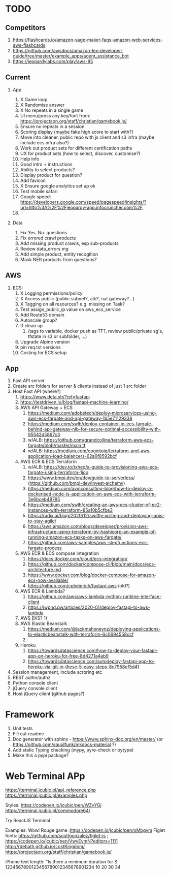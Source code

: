 # TODO

## Competitors

1) https://flashcards.io/amazon-sage-maker-faqs-amazon-web-services-aws-flashcards
1) https://github.com/awsdocs/amazon-lex-developer-guide/tree/master/example_apps/agent_assistance_bot
1) https://jeopardylabs.com/play/aws-85

## Current

1) App
    1) X Game loop
    1) X Randomise answer
    1) X No repeats in a single game
    1) UI menu/press any key/font from: https://projectaon.org/staff/christian/gamebook.js/
    1) Ensure no repeats in a session
    1) Scoring display (maybe fake high score to start with?)
    1) Move into cleaner, public repo with js client and s3 infra (maybe include ecs infra also?)
    1) Work out product sets for different certification paths
    1) UX for product sets (how to select, discover, customise?)
    1) Help info
    1) Good intro + instructions
    1) Ability to select products?
    1) Display product for question?
    1) Add favicon
    1) X Ensure google analytics set up ok
    1) Test mobile safari
    1) Google speed: https://developers.google.com/speed/pagespeed/insights/?url=http%3A%2F%2Fjeopardy-app.infocruncher.com%2F
    1)
    
1) Data
    1) Fix Yes. No. questions
    1) Fix errored crawl products
    1) Add missing product crawls, esp sub-products
    1) Review data_errors.mg
    1) Add simple product, entity recogition
    1) Mask NER products from questions?
    


## AWS
1) ECS:
    1) X Logging permissions/policy
    1) X Access public (public subnet?, alb?, nat gateway?...)
    1) X Tagging on all resources? e.g. missing on Task?
    1) Test assign_public_ip value on aws_ecs_service 
    1) Add Route53 domain
    1) Autoscale group?
    1) tf clean up 
        1) (tags to variable, docker push as TF?, review public/private sg's, tfstate in s3 or subfolder, ...)
    1) Upgrade Alpine version
    1) pin req.txt versions
    1) Costing for ECS setup

## App
1) Fast API server
1) Create src folders for server & clients instead of just 1 src folder
1) Host Fast API (where?)
    1) https://www.deta.sh/?ref=fastapi
    1) https://testdriven.io/blog/fastapi-machine-learning/
    1) AWS API Gateway + ECS
        1) https://medium.com/adobetech/deploy-microservices-using-aws-ecs-fargate-and-api-gateway-1b5e71129338
        1) https://medium.com/swlh/deploy-container-in-ecs-fargate-behind-api-gateway-nlb-for-secure-optimal-accessibility-with-95542d5867c3
        1) w/ALB: https://github.com/grandcolline/terraform-aws-ecs-fargate/blob/master/main.tf
        1) w/ALB: https://medium.com/cognitoiq/terraform-and-aws-application-load-balancers-62a6f8592bcf 
    1) AWS ECR & ECS Terraform
        1) w/ALB: https://dev.to/txheo/a-guide-to-provisioning-aws-ecs-fargate-using-terraform-1joo
        1) https://www.bmpi.dev/en/dev/guide-to-serverless/ (https://github.com/bmpi-dev/invest-alchemy)
        1) https://medium.com/avmconsulting-blog/how-to-deploy-a-dockerised-node-js-application-on-aws-ecs-with-terraform-3e6bceb48785
        1) https://medium.com/swlh/creating-an-aws-ecs-cluster-of-ec2-instances-with-terraform-85a10b5cfbe3
        1) https://radix.ai/blog/2020/12/swiftly-writing-and-deploying-apis-to-stay-agile/
        1) https://aws.amazon.com/blogs/developer/provision-aws-infrastructure-using-terraform-by-hashicorp-an-example-of-running-amazon-ecs-tasks-on-aws-fargate/
        1) https://github.com/aws-samples/aws-stepfunctions-ecs-fargate-process
    1) AWS ECR & ECS compose integration
        1) https://docs.docker.com/cloud/ecs-integration/
        1) https://github.com/docker/compose-cli/blob/main/docs/ecs-architecture.md
        1) https://www.docker.com/blog/docker-compose-for-amazon-ecs-now-available/
        1) https://github.com/cpheinrich/fastapi-aws (old?)
    1) AWS ECR & Lambda? 
        1) https://github.com/aws/aws-lambda-python-runtime-interface-client
        1) https://iwpnd.pw/articles/2020-01/deploy-fastapi-to-aws-lambda
    1) AWS EKS?
        1) 
    1) AWS Elastic Beanstalk
        1) https://medium.com/@jackmahoneynz/deploying-applications-to-elasticbeanstalk-with-terraform-6c0694558ccf
        1) 
    1) Heroku
        1) https://towardsdatascience.com/how-to-deploy-your-fastapi-app-on-heroku-for-free-8d4271a4ab9
        1) https://towardsdatascience.com/autodeploy-fastapi-app-to-heroku-via-git-in-these-5-easy-steps-8c7958ef5d41
1) Session management, include scroring etc
1) REST authn/authz
1) Python console client
1) jQuery console client
1) Host jQuery client (github pages?)



# Framework

1) Unit tests
1) Fill out readme
1) Doc generator with sphinx - https://www.sphinx-doc.org/en/master/ (or https://github.com/squidfunk/mkdocs-material ?)
1) Add static Typing checking (mypy, pyre-check or pytype)
1) Make this a pypi package?


# Web Terminal APp

https://terminal.jcubic.pl/api_reference.php  
https://terminal.jcubic.pl/examples.php

Styles:
    https://codepen.io/jcubic/pen/WZvYGj
    https://terminal.jcubic.pl/commodore64/

Try ReactJS Terminal

Examples:
    Wow! Rouge game :https://codepen.io/jcubic/pen/oMbgym
    Figlet fonts: https://github.com/scottgonzalez/figlet-js ; https://codepen.io/jcubic/pen/VwvEvmN?editors=1111
    http://rdebath.github.io/LostKingdom/
    https://projectaon.org/staff/christian/gamebook.js/
    

iPhone text length:
"Is there a minimum duration for S
1234567890123456789012345678901234
         10        20        30  34



